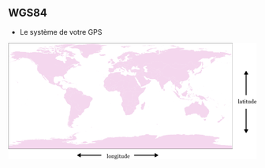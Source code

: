 ## WGS84
- Le système de votre GPS

![latlon](images/latlon.png) <!-- .element style="background-color: #fff" -->
